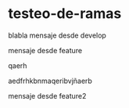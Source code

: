 # testeo-de-ramas
blabla
mensaje desde develop

mensaje desde feature

qaerh

aedfrhkbnmaqeribvjñaerb

mensaje desde feature2


